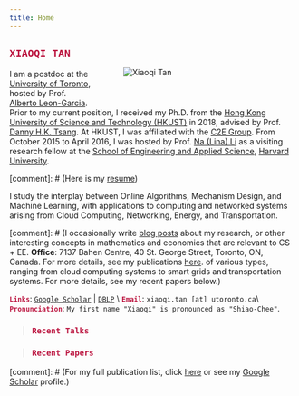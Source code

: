 ```yaml
---
title: Home
---
```



<img src="/img/xiaoqi_uoft_beam.jpg" style="max-width:25%;min-width:248px;float:right; margin: 50px 55px" alt="Xiaoqi Tan" />

## <span style="color:#BB133E"> `XIAOQI TAN` </span>



I am a postdoc at the [University of Toronto](https://utoronto.ca), hosted by Prof. [Alberto Leon-Garcia](https://www.ece.utoronto.ca/people/leon-garcia-a/). Prior to my current position, I received my Ph.D. from the [Hong Kong University of Science and Technology (HKUST)](https://www.ust.hk/) in 2018, advised by Prof. [Danny H.K. Tsang](https://eetsang.home.ece.ust.hk/). At HKUST, I was affiliated with the [C2E Group](http://c2e.ece.ust.hk/main/). From October 2015 to April 2016, I was hosted by Prof. [Na (Lina) Li](https://nali.seas.harvard.edu/) as a visiting research fellow at the [School of Engineering and Applied Science](https://www.seas.harvard.edu/), [Harvard University](https://harvard.edu). 

[comment]: # (Here is my [resume](/resume))


I study the interplay between Online Algorithms, Mechanism Design, and Machine Learning, with applications to computing and networked systems arising from Cloud Computing, Networking, Energy, and Transportation.

[comment]: # (I occasionally write [blog posts](/post) about my research, or other interesting concepts in mathematics and economics that are relevant to CS + EE. **Office**: 7137 Bahen Centre, 40 St. George Street, Toronto, ON, Canada. For more details, see my publications [here](/publications_year). of various types, ranging from cloud computing systems to smart grids and transportation systems. For more details, see my recent papers below.)


<span style="color:#BB133E"> **`Links`**</span>: [`Google Scholar`](https://scholar.google.com/citations?user=drR_WcAAAAAJ&hl=en&sortby=pubdate) | [`DBLP`](https://dblp.org/pid/139/4363.html) \\
<span style="color:#BB133E">**`Email`**</span>: `xiaoqi.tan [at] utoronto.ca`\\
<span style="color:#BB133E">**`Pronunciation`**</span>: `My first name "Xiaoqi" is pronounced as "Shiao-Chee"`.



<a id="recent"></a>

> ### <span style="color:#BB133E">`Recent Talks`</span>
<ul class=circle>
        <script>
            var i;
            for (i = 0; i < talks_full.length; i++) {
            if (talks_full[i].highlight.search("yes") >= 0) {
                document.write("<li class=paper>");
                printPaper(talks_full[i], "O");
                document.write("</li>");
            }
        }
        </script>
</ul>



<a id="recentpapers"></a> 

> ### <span style="color:#BB133E">`Recent Papers` </span> 
<ul class=circle>
        <script>
            var i;
            for (i = 0; i < papers_full.length; i++) {
            if (papers_full[i].highlight.search("yes") >= 0) {
                document.write("<li class=paper>");
                printPaper(papers_full[i], "O");
                document.write("</li>");
            }
        }
        </script>
</ul>

[comment]: # (For my  full publication list,  click [here](/publications_year) or see my [Google Scholar](https://scholar.google.com/citations?hl=en&user=OIDN4i8AAAAJ&view_op=list_works&sortby=pubdate) profile.)
